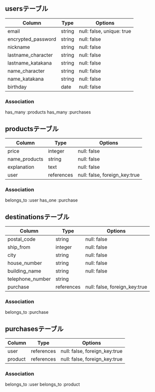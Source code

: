 ## usersテーブル

|Column|Type|Options|
| ------  | ---- | ------- |
| email  | string | null: false, unique: true |
| encrypted_password  | string | null: false |
| nickname  | string | null: false |
| lastname_character  | string | null: false |
| lastname_katakana  | string | null: false |
| name_character  | string | null: false |
| name_katakana  | string | null: false |
| birthday  | date | null: false |

### Association
has_many :products
has_many :purchases

## productsテーブル

|Column|Type|Options|
| ------  | ---- | ------- |
| price  | integer | null: false |
| name_products  | string | null: false |
| explanation  | text | null: false |
| user  | references | null: false, foreign_key:true |

### Association
belongs_to :user
has_one :purchase

## destinationsテーブル

|Column|Type|Options|
| ------  | ---- | ------- |
| postal_code  | string | null: false |
| ship_from  | integer | null: false |
| city  | string | null: false |
| house_number  | string | null: false |
| building_name  | string | null: false |
| telephone_number  | string |
| purchase  | references | null: false, foreign_key:true |

### Association
belongs_to :purchase

## purchasesテーブル

|Column|Type|Options|
| ------  | ---- | ------- |
| user  | references | null: false, foreign_key:true |
| product  | references | null: false, foreign_key:true |

### Association
belongs_to :user
belongs_to :product